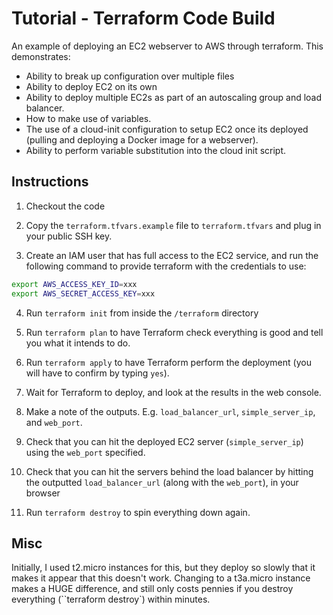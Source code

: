 # Tutorial - Terraform Code Build
An example of deploying an EC2 webserver to AWS through terraform. This demonstrates:

* Ability to break up configuration over multiple files
* Ability to deploy EC2 on its own
* Ability to deploy multiple EC2s as part of an autoscaling group and load balancer.
* How to make use of variables.
* The use of a cloud-init configuration to setup EC2 once its deployed (pulling and deploying a Docker image for a webserver).
* Ability to perform variable substitution into the cloud init script.


## Instructions
1. Checkout the code

2. Copy the `terraform.tfvars.example` file to `terraform.tfvars` and plug in your public SSH key.

3. Create an IAM user that has full access to the EC2 service, and run the following command to provide terraform with the credentials to use:

```bash
export AWS_ACCESS_KEY_ID=xxx
export AWS_SECRET_ACCESS_KEY=xxx
```

4. Run `terraform init` from inside the `/terraform` directory

5. Run `terraform plan` to have Terraform check everything is good and tell you what it intends to do.

6. Run `terraform apply` to have Terraform perform the deployment (you will have to confirm by typing `yes`).

7. Wait for Terraform to deploy, and look at the results in the web console.

8. Make a note of the outputs. E.g. `load_balancer_url`, `simple_server_ip`, and `web_port`.

9. Check that you can hit the deployed EC2 server (`simple_server_ip`) using the `web_port` specified.

10. Check that you can hit the servers behind the load balancer by hitting the outputted `load_balancer_url` (along with the `web_port`), in your browser

11. Run `terraform destroy` to spin everything down again.


## Misc
Initially, I used t2.micro instances for this, but they deploy so slowly that it makes it appear that
this doesn't work. Changing to a t3a.micro instance makes a HUGE difference, and still only
costs pennies if you destroy everything (``terraform destroy`) within minutes.